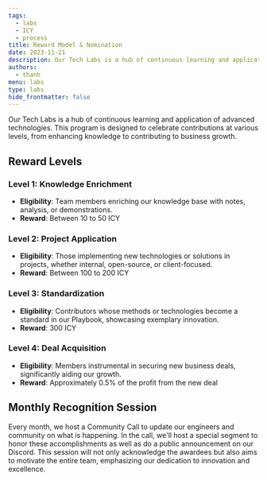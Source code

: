 ```yaml
---
tags:
  - labs
  - ICY
  - process
title: Reward Model & Nomination
date: 2023-11-21
description: Our Tech Labs is a hub of continuous learning and application of advanced technologies. This program is designed to celebrate contributions at various levels, from enhancing knowledge to contributing to business growth.
authors:
  - thanh
menu: labs
type: labs
hide_frontmatter: false
---
```


Our Tech Labs is a hub of continuous learning and application of advanced technologies. This program is designed to celebrate contributions at various levels, from enhancing knowledge to contributing to business growth.

## Reward Levels
### Level 1: Knowledge Enrichment
- **Eligibility**: Team members enriching our knowledge base with notes, analysis, or demonstrations.
- **Reward**: Between 10 to 50 ICY

### Level 2: Project Application
- **Eligibility**: Those implementing new technologies or solutions in projects, whether internal, open-source, or client-focused.
- **Reward**: Between 100 to 200 ICY

### Level 3: Standardization
- **Eligibility**: Contributors whose methods or technologies become a standard in our Playbook, showcasing exemplary innovation.
- **Reward**: 300 ICY

### Level 4: Deal Acquisition
- **Eligibility**: Members instrumental in securing new business deals, significantly aiding our growth.
- **Reward**: Approximately 0.5% of the profit from the new deal

## Monthly Recognition Session
Every month, we host a Community Call to update our engineers and community on what is happening. In the call, we'll host a special segment to honor these accomplishments as well as do a public announcement on our Discord. This session will not only acknowledge the awardees but also aims to motivate the entire team, emphasizing our dedication to innovation and excellence.

